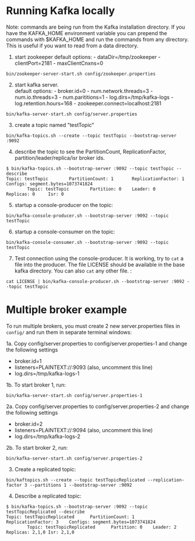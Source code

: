 # Running Kafka locally
Note: commands are being run from the Kafka installation directory.
If you have the KAFKA_HOME environment variable you can prepend the commands with $KAFKA_HOME
and run the commands from any directory.  This is useful if you want to read from a data directory.

1. start zookeeper
        default options:
        - dataDir=/tmp/zookeeper
        - clientPort=2181
        - maxClientCnxns=0
       
```
bin/zookeeper-server-start.sh config/zookeeper.properties
```

2. start kafka server.  
        default options: 
        - broker.id=0
        - num.network.threads=3
        - num.io.threads=3
        - num.parititions=1
        - log.dirs=/tmp/kafka-logs
        - log.retention.hours=168
        - zookeeper.connect=localhost:2181

```
bin/kafka-server-start.sh config/server.properties
```

3. create a topic named "testTopic"
```
bin/kafka-topics.sh --create --topic testTopic --bootstrap-server :9092
```

4. describe the topic to see the PartitionCount, ReplicationFactor, partition/leader/replica/isr broker ids.
```
$ bin/kafka-topics.sh --bootstrap-server :9092 --topic testTopic --describe
Topic: testTopic        PartitionCount: 1       ReplicationFactor: 1    Configs: segment.bytes=1073741824
        Topic: testTopic        Partition: 0    Leader: 0       Replicas: 0     Isr: 0
```

5. startup a console-producer on the topic:
```
bin/kafka-console-producer.sh --bootstrap-server :9092 --topic testTopic
```

6. startup a console-consumer on the topic:
```
bin/kafka-console-consumer.sh --bootstrap-server :9092 --topic testTopic
```

7. Test connection using the console-producer.  It is working, try to `cat` a file into the producer.  The file LICENSE should be available in the base kafka directory.  You can also `cat` any other file.  :
```
cat LICENSE | bin/kafka-console-producer.sh --bootstrap-server :9092 --topic testTopic
```

# Multiple broker example

To run multiple brokers, you must create 2 new server.properties files in `config/` and
run them in separate terminal windows:

1a. Copy config/server.properties to config/server.properties-1 and change the following settings
- broker.id=1
- listeners=PLAINTEXT://:9093 (also, uncomment this line)
- log.dirs=/tmp/kafka-logs-1

1b. To start broker 1, run:
```
bin/kafka-server-start.sh config/server.properties-1 
```

2a. Copy config/server.properties to config/server.properties-2 and change the following settings
- broker.id=2
- listeners=PLAINTEXT://:9094 (also, uncomment this line)
- log.dirs=/tmp/kafka-logs-2

2b. To start broker 2, run:
```
bin/kafka-server-start.sh config/server.properties-2
```

3. Create a replicated topic:
```
bin/kaftopics.sh --create --topic testTopicReplicated --replication-factor 3 --partitions 1 --bootstrap-server :9092
```

4. Describe a replicated topic:
```
$ bin/kafka-topics.sh --bootstrap-server :9092 --topic testTopicReplicated --describe
Topic: testTopicReplicated      PartitionCount: 1       ReplicationFactor: 3    Configs: segment.bytes=1073741824
        Topic: testTopicReplicated      Partition: 0    Leader: 2       Replicas: 2,1,0 Isr: 2,1,0
```



